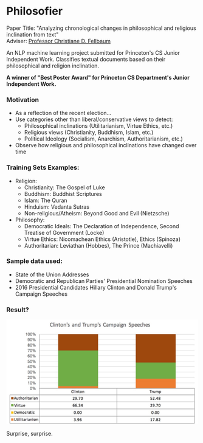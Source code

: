 # Philosofier
Paper Title: "Analyzing chronological changes in philosophical and religious inclination from text"  
Adviser: [Professor Christiane D. Fellbaum](https://www.cs.princeton.edu/~fellbaum/)

An NLP machine learning project submitted for Princeton's CS Junior Independent Work. Classifies textual documents based on their philosophical and religion inclination.

**A winner of "Best Poster Award" for Princeton CS Department's Junior Independent Work.**  


### Motivation
- As a reflection of the recent election…
- Use categories other than liberal/conservative views to detect:
  - Philosophical inclinations (Utilitarianism, Virtue Ethics, etc.)
  - Religious views (Christianity, Buddhism, Islam, etc.)
  - Political Ideology (Socialism, Anarchism, Authoritarianism, etc.)
- Observe how religious and philosophical inclinations have changed over time

### Training Sets Examples:
- Religion:
  - Christianity: The Gospel of Luke
  - Buddhism: Buddhist Scriptures
  - Islam: The Quran
  - Hinduism: Vedanta Sutras
  - Non-religious/Atheism: Beyond Good and Evil (Nietzsche)
- Philosophy:
  - Democratic Ideals: The Declaration of Independence, Second Treatise of Government (Locke)
  - Virtue Ethics: Nicomachean Ethics (Aristotle), Ethics (Spinoza)
  - Authoritarian: Leviathan (Hobbes), The Prince (Machiavelli)

### Sample data used:
- State of the Union Addresses
- Democratic and Republican Parties' Presidential Nomination Speeches
- 2016 Presidential Candidates Hillary Clinton and Donald Trump's Campaign Speeches

### Result?
![clinton_trump](./clinton_trump.jpg)

Surprise, surprise.
